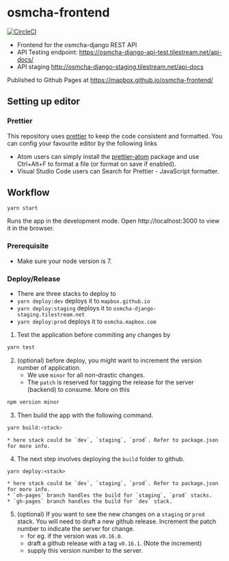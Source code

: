 # osmcha-frontend
[![CircleCI](https://circleci.com/gh/mapbox/osmcha-frontend.svg?style=svg)](https://circleci.com/gh/mapbox/osmcha-frontend)

- Frontend for the osmcha-django REST API  
- API Testing endpoint: https://osmcha-django-api-test.tilestream.net/api-docs/
- API staging http://osmcha-django-staging.tilestream.net/api-docs

Published to Github Pages at https://mapbox.github.io/osmcha-frontend/

## Setting up editor

### Prettier
This repository uses [prettier](https://github.com/prettier/prettier) to keep the code consistent and formatted. You can config your favourite editor by the following links
- Atom users can simply install the [prettier-atom](https://atom.io/packages/prettier-atom) package and use Ctrl+Alt+F to format a file (or format on save if enabled).
- Visual Studio Code users can Search for Prettier - JavaScript formatter.

## Workflow

`yarn start`

Runs the app in the development mode.
Open http://localhost:3000 to view it in the browser.


### Prerequisite
- Make sure your node version is 7.

### Deploy/Release
- There are three stacks to deploy to
- `yarn deploy:dev` deploys it to `mapbox.github.io`
- `yarn deploy:staging` deploys it to `osmcha-django-staging.tilestream.net`
- `yarn deploy:prod` deploys it to `osmcha.mapbox.com`

1. Test the application before commiting any changes by
```bash
yarn test 
```

2. (optional) before deploy, you might want to increment the version number of application.
    * We use `minor` for all non-drastic changes.
    * The `patch` is reserved for tagging the release for the server (backend) to consume. More on this
```bash
npm version minor
```


3. Then build the app with the following command.
```bash
yarn build:<stack>
```
    * here stack could be `dev`, `staging`, `prod`. Refer to package.json for more info.

4. The next step involves deploying the `build` folder to github.
```
yarn deploy:<stack>
```
    * here stack could be `dev`, `staging`, `prod`. Refer to package.json for more info.
    * `oh-pages` branch handles the build for `staging`, `prod` stacks. 
    * `gh-pages` branch handles the build for `dev` stack.


5. (optional) If you want to see the new changes on a `staging` or `prod` stack. You will need to draft a new github release. Increment the patch number to indicate the server for change.
    * for eg. if the version was `v0.16.0`.
    * draft a github release with a tag `v0.16.1`. (Note the increment)
    * supply this version number to the server.
